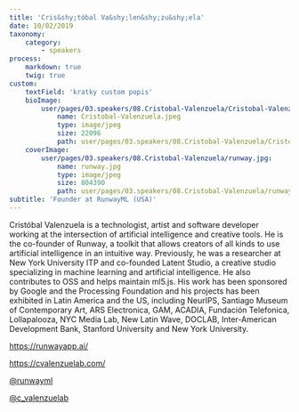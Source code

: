 ```yaml
---
title: 'Cris&shy;tóbal Va&shy;len&shy;zu&shy;ela'
date: 10/02/2019
taxonomy:
    category:
        - speakers
process:
    markdown: true
    twig: true
custom:
    textField: 'kratky custom popis'
    bioImage:
        user/pages/03.speakers/08.Cristobal-Valenzuela/Cristobal-Valenzuela.jpeg:
            name: Cristobal-Valenzuela.jpeg
            type: image/jpeg
            size: 22096
            path: user/pages/03.speakers/08.Cristobal-Valenzuela/Cristobal-Valenzuela.jpeg
    coverImage:
        user/pages/03.speakers/08.Cristobal-Valenzuela/runway.jpg:
            name: runway.jpg
            type: image/jpeg
            size: 804390
            path: user/pages/03.speakers/08.Cristobal-Valenzuela/runway.jpg
subtitle: 'Founder at RunwayML (USA)'
---
```


Cristóbal Valenzuela is a technologist, artist and software developer working at the intersection of artificial intelligence and creative tools. He is the co-founder of Runway, a toolkit that allows creators of all kinds to use artificial intelligence in an intuitive way. Previously, he was a researcher at New York University ITP and co-founded Latent Studio, a creative studio specializing in machine learning and artificial intelligence. He also contributes to OSS and helps maintain ml5.js. His work has been sponsored by Google and the Processing Foundation and his projects has been exhibited in Latin America and the US, including NeurIPS, Santiago Museum of Contemporary Art, ARS Electronica, GAM, ACADIA, Fundación Telefonica, Lollapalooza, NYC Media Lab, New Latin Wave, DOCLAB, Inter-American Development Bank, Stanford University and New York University.

[https://runwayapp.ai/ ](https://runwayapp.ai/)

[https://cvalenzuelab.com/ ](https://cvalenzuelab.com/ )

[@runwayml ](https://twitter.com/runwayml)

[@c_valenzuelab](https://twitter.com/c_valenzuelab)
